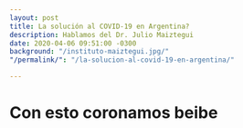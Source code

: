 ```yaml
---
layout: post
title: La solución al COVID-19 en Argentina?
description: Hablamos del Dr. Julio Maiztegui
date: 2020-04-06 09:51:00 -0300
background: "/instituto-maiztegui.jpg/"
"/permalink/": "/la-solucion-al-covid-19-en-argentina/"

---
```

# Con esto coronamos beibe